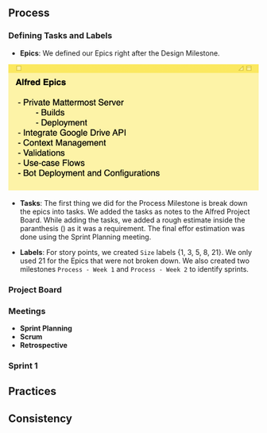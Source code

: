 ## Process

### Defining Tasks and Labels

 - **Epics**: We defined our Epics right after the Design Milestone.
 
 ![Epics](img/Epics.png)
 
 - **Tasks**: The first thing we did for the Process Milestone is break down the epics into tasks. We added the tasks as notes to the Alfred Project Board. While adding the tasks, we added a rough estimate inside the paranthesis () as it was a requirement. The final effor estimation was done using the Sprint Planning meeting.
 
 - **Labels**: For story points, we created `Size` labels {1, 3, 5, 8, 21}. We only used 21 for the Epics that were not broken down. We also created two milestones `Process - Week 1` and `Process - Week 2` to identify sprints.
 
### Project Board

### Meetings

 - **Sprint Planning**
 - **Scrum**
 - **Retrospective**
 
### Sprint 1



## Practices

## Consistency

